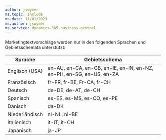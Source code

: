 ```yaml
---
author: jswymer
ms.topic: include
ms.date: 11/01/2023
ms.author: jswymer
ms.service: dynamics-365-business-central
---
```

Marketingtextvorschläge werden nur in den folgenden Sprachen und Gebietsschemata unterstützt:

|Sprache|Gebietsschema|
|-|-|
|Englisch (USA)|en-AU, en-CA, en-GB, en-IE, en-IN, en-NZ, en-PH, en-SG, en-US, en-ZA|
|Französisch|fr-FR, fr-BE, Fr-CA, fr-CH|
|Deutsch|de-DE, de-AT, de-CH|
|Spanisch |es-ES, es-MS, es-CO, es-PE|
|Dänisch|da-DK|
|Niederländisch|nl-NL, nl-BE|
|Italienisch|it-IT, it-CH|
|Japanisch|ja-JP|
